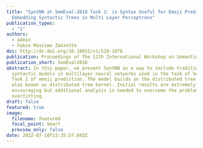 ```yaml
---
title: "SyntNN at SemEval-2018 Task 2: is Syntax Useful for Emoji Prediction?
  Embedding Syntactic Trees in Multi Layer Perceptrons"
publication_types:
  - "1"
authors:
  - admin
  - Fabio Massimo Zanzotto
doi: http://dx.doi.org/10.18653/v1/S18-1076
publication: Proceedings of The 12th International Workshop on Semantic Evaluation
publication_short: SemEval2018
abstract: In this paper, we present SyntNN as a way to include traditional
  syntactic models in multilayer neural networks used in the task of Semeval
  Task 2 of emoji prediction. The model builds on the distributed tree embedder
  also known as distributed tree kernel. Initial results are extremely
  encouraging but additional analysis is needed to overcome the problem of
  overfitting.
draft: false
featured: true
image:
  filename: featured
  focal_point: Smart
  preview_only: false
date: 2022-07-10T13:35:57.043Z
---
```

